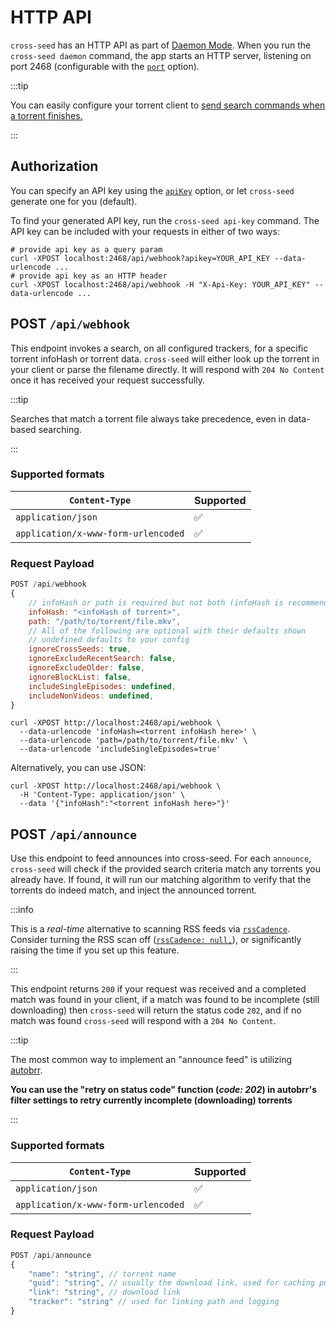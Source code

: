 # HTTP API

`cross-seed` has an HTTP API as part of
[Daemon Mode](../basics/managing-the-daemon). When you run the
`cross-seed daemon` command, the app starts an HTTP server, listening on port
2468 (configurable with the [`port`](../basics/options#port) option).

:::tip

You can easily configure your torrent client to
[send search commands when a torrent finishes.](../tutorials/triggering-searches)

:::

## Authorization

You can specify an API key using the [`apiKey`](../basics/options.md#apikey)
option, or let `cross-seed` generate one for you (default).

To find your generated API key, run the `cross-seed api-key` command. The API
key can be included with your requests in either of two ways:

```shell
# provide api key as a query param
curl -XPOST localhost:2468/api/webhook?apikey=YOUR_API_KEY --data-urlencode ...
# provide api key as an HTTP header
curl -XPOST localhost:2468/api/webhook -H "X-Api-Key: YOUR_API_KEY" --data-urlencode ...
```

## POST `/api/webhook`

This endpoint invokes a search, on all configured trackers, for a specific
torrent infoHash or torrent data. `cross-seed` will either look up the torrent
in your client or parse the filename directly. It will respond with
`204 No Content` once it has received your request successfully.

:::tip

Searches that match a torrent file always take precedence, even in data-based
searching.

:::

### Supported formats

| `Content-Type`                      | Supported |
| ----------------------------------- | --------- |
| `application/json`                  | ✅        |
| `application/x-www-form-urlencoded` | ✅        |

### Request Payload

```js
POST /api/webhook
{
	// infoHash or path is required but not both (infoHash is recommended)
	infoHash: "<infoHash of torrent>",
	path: "/path/to/torrent/file.mkv",
	// All of the following are optional with their defaults shown
	// undefined defaults to your config
	ignoreCrossSeeds: true,
	ignoreExcludeRecentSearch: false,
	ignoreExcludeOlder: false,
	ignoreBlockList: false,
	includeSingleEpisodes: undefined,
	includeNonVideos: undefined,
}
```

```shell script
curl -XPOST http://localhost:2468/api/webhook \
  --data-urlencode 'infoHash=<torrent infoHash here>' \
  --data-urlencode 'path=/path/to/torrent/file.mkv' \
  --data-urlencode 'includeSingleEpisodes=true'
```

Alternatively, you can use JSON:

```shell script
curl -XPOST http://localhost:2468/api/webhook \
  -H 'Content-Type: application/json' \
  --data '{"infoHash":"<torrent infoHash here>"}'
```

## POST `/api/announce`

Use this endpoint to feed announces into cross-seed. For each `announce`,
`cross-seed` will check if the provided search criteria match any torrents you
already have. If found, it will run our matching algorithm to verify that the
torrents do indeed match, and inject the announced torrent.

:::info

This is a _real-time_ alternative to scanning RSS feeds via
[`rssCadence`](../basics/options.md#rsscadence). Consider turning the RSS scan
off ([`rssCadence: null,`](../basics/options.md#rsscadence)), or significantly
raising the time if you set up this feature.

:::

This endpoint returns `200` if your request was received and a completed match
was found in your client, if a match was found to be incomplete (still
downloading) then `cross-seed` will return the status code `202`, and if no
match was found `cross-seed` will respond with a `204 No Content`.

:::tip

The most common way to implement an "announce feed" is utilizing
[autobrr](../basics/faq-troubleshooting.md#how-can-i-use-autobrr-with-cross-seed).

**You can use the "retry on status code" function (_code: 202_) in autobrr's
filter settings to retry currently incomplete (downloading) torrents**

:::

### Supported formats

| `Content-Type`                      | Supported |
| ----------------------------------- | --------- |
| `application/json`                  | ✅        |
| `application/x-www-form-urlencoded` | ✅        |

### Request Payload

```js
POST /api/announce
{
	"name": "string", // torrent name
	"guid": "string", // usually the download link, used for caching purposes
	"link": "string", // download link
	"tracker": "string" // used for linking path and logging
}
```
